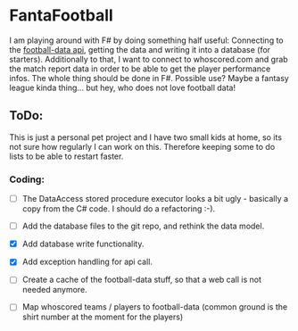 # FantaFootball
I am playing around with F# by doing something half useful: Connecting to the [football-data api](http://football-data.org/), getting the data and writing it into a database (for starters).
Additionally to that, I want to connect to whoscored.com and grab the match report data in order to be able to get the player performance infos. 
The whole thing should be done in F#. Possible use? Maybe a fantasy league kinda thing... but hey, who does not love football data!

## ToDo:

This is just a personal pet project and I have two small kids at home, so its not sure how regularly I can work on this. Therefore keeping some to do lists to be able to restart faster. 

### Coding:
- [ ] The DataAccess stored procedure executor looks a bit ugly - basically a copy from the C# code. I should do a refactoring :-).
- [ ] Add the database files to the git repo, and rethink the data model.
- [x] Add database write functionality.
- [x] Add exception handling for api call.
- [ ] Create a cache of the football-data stuff, so that a web call is not needed anymore.
- [ ] Map whoscored teams / players to football-data (common ground is the shirt number at the moment for the players)

